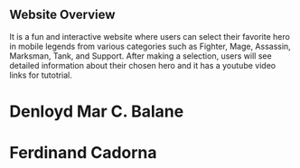 ## Website Overview
It is a fun and interactive website where users can select their favorite hero in mobile legends from various categories such as Fighter, Mage, Assassin, Marksman, Tank, and Support. After making a selection, users will see detailed information about their chosen hero and it has a youtube video links for tutotrial.




# Denloyd Mar C. Balane 

















# Ferdinand Cadorna 
